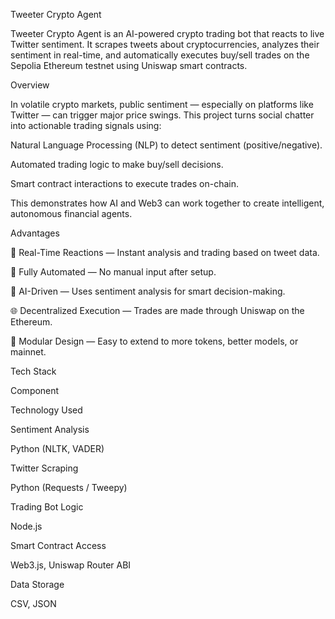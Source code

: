 Tweeter Crypto Agent

Tweeter Crypto Agent is an AI-powered crypto trading bot that reacts to live Twitter sentiment. It scrapes tweets about cryptocurrencies, analyzes their sentiment in real-time, and automatically executes buy/sell trades on the Sepolia Ethereum testnet using Uniswap smart contracts.

Overview

In volatile crypto markets, public sentiment — especially on platforms like Twitter — can trigger major price swings. This project turns social chatter into actionable trading signals using:





Natural Language Processing (NLP) to detect sentiment (positive/negative).



Automated trading logic to make buy/sell decisions.



Smart contract interactions to execute trades on-chain.

This demonstrates how AI and Web3 can work together to create intelligent, autonomous financial agents.



Advantages





🔄 Real-Time Reactions — Instant analysis and trading based on tweet data.



🤖 Fully Automated — No manual input after setup.



🧠 AI-Driven — Uses sentiment analysis for smart decision-making.



🌐 Decentralized Execution — Trades are made through Uniswap on the Ethereum.



🧩 Modular Design — Easy to extend to more tokens, better models, or mainnet.



Tech Stack







Component



Technology Used





Sentiment Analysis



Python (NLTK, VADER)





Twitter Scraping



Python (Requests / Tweepy)





Trading Bot Logic



Node.js





Smart Contract Access



Web3.js, Uniswap Router ABI





Data Storage



CSV, JSON
